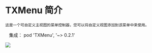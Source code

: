 # TXMenu 简介
    这是一个可自定义主视图的菜单控制器，您可以将自定义视图添加到该菜单中来使用。
    集成： pod 'TXMenu', '~> 0.2.1'
    
![](https://github.com/xtzPioneer/TXMenu/raw/master/自定义菜单.gif)
  

